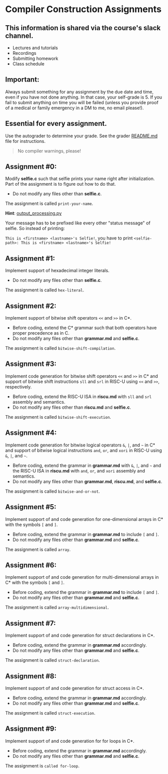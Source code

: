 # Compiler Construction Assignments

## This information is shared via the course's slack channel.

- Lectures and tutorials
- Recordings
- Submitting homework
- Class schedule

## Important:

Always submit something for any assignment by the due date and time, even if you have not done anything.
In that case, your self-grade is 5. If you fail to submit anything on time you will be failed (unless you provide proof of a medical or family emergency in a DM to me, no email please!).

## Essential for every assignment.

Use the autograder to determine your grade. See the grader [README.md](https://github.com/cksystemsteaching/selfie/blob/master/grader/README.md) file for instructions.

> No compiler warnings, please!

## Assignment #0:

Modify **selfie.c** such that selfie prints your name right after initialization.
Part of the assignment is to figure out how to do that.

- Do not modify any files other than **selfie.c**.

The assignment is called `print-your-name`.

**Hint**: [output_processing.py](https://github.com/cksystemsteaching/selfie/blob/e5b752478f774a384ab6ebd382acc6bdad0ea5df/grader/lib/output_processing.py#L8)

Your message has to be prefixed like every other "status message" of selfie.
So instead of printing:

`This is <firstname> <lastname>'s Selfie!`, you have to print `<selfie-path>: This is <firstname> <lastname>'s Selfie!`

## Assignment #1:

Implement support of hexadecimal integer literals.

- Do not modify any files other than **selfie.c**.

The assignment is called `hex-literal`.

## Assignment #2:

Implement support of bitwise shift operators `<<` and `>>` in C\*.

- Before coding, extend the C\* grammar such that both operators have proper precedence as in C.
- Do not modify any files other than **grammar.md** and **selfie.c**.

The assignment is called `bitwise-shift-compilation`.

## Assignment #3:

Implement code generation for bitwise shift operators `<<` and `>>` in C\* and support of bitwise shift instructions `sll` and `srl` in RISC-U using `<<` and `>>`, respectively.

- Before coding, extend the RISC-U ISA in **riscu.md** with `sll` and `srl` assembly and semantics.
- Do not modify any files other than **riscu.md** and **selfie.c**.

The assignment is called `bitwise-shift-execution`.

## Assignment #4:

Implement code generation for bitwise logical operators `&`, `|`, and `~` in C\* and support of bitwise logical instructions `and`, `or`, and `xori` in RISC-U using `&`, `|`, and `~`.

- Before coding, extend the grammar in **grammar.md** with `&`, `|`, and `~` and the RISC-U ISA in **riscu.md** with `and`, `or`, and `xori` assembly and semantics.
- Do not modify any files other than **grammar.md**, **riscu.md**, and **selfie.c**.

The assignment is called `bitwise-and-or-not`.

## Assignment #5:

Implement support of and code generation for one-dimensional arrays in C\* with the symbols `[` and `]`.

- Before coding, extend the grammar in **grammar.md** to include `[` and `]`.
- Do not modify any files other than **grammar.md** and **selfie.c**.

The assignment is called `array`.

## Assignment #6:

Implement support of and code generation for multi-dimensional arrays in C\* with the symbols `[` and `]`.

- Before coding, extend the grammar in **grammar.md** to include `[` and `]`.
- Do not modify any files other than **grammar.md** and **selfie.c**.

The assignment is called `array-multidimensional`.

## Assignment #7:

Implement support of and code generation for struct declarations in C\*.

- Before coding, extend the grammar in **grammar.md** accordingly.
- Do not modify any files other than **grammar.md** and **selfie.c**.

The assignment is called `struct-declaration`.

## Assignment #8:

Implement support of and code generation for struct access in C\*.

- Before coding, extend the grammar in **grammar.md** accordingly.
- Do not modify any files other than **grammar.md** and **selfie.c**.

The assignment is called `struct-execution`.

## Assignment #9:

Implement support of and code generation for for loops in C\*.

- Before coding, extend the grammar in **grammar.md** accordingly.
- Do not modify any files other than **grammar.md** and **selfie.c**.

The assignment is `called for-loop`.

